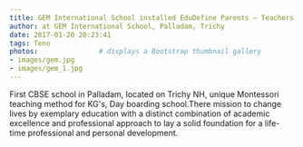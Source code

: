 ```yaml
---
title: GEM International School installed EduDefine Parents – Teachers Mobile Communication App 
author: at GEM International School, Palladam, Trichy
date: 2017-01-20 20:23:41
tags: Teno
photos:               # displays a Bootstrap thumbnail gallery
- images/gem.jpg
- images/gem_1.jpg
---
```

First CBSE school in Palladam, located on Trichy NH, unique Montessori teaching method for KG's, Day boarding school.There mission to change lives by exemplary education with a distinct combination of academic excellence and professional approach to lay a solid foundation for a life-time professional and personal development.